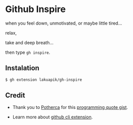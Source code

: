 # Github Inspire

when you feel down, unmotivated, or maybe little tired...

relax,

take and deep breath... 

then type `gh inspire`.

## Instalation

```sh
$ gh extension lakuapik/gh-inspire
```

## Credit

* Thank you to [Potherca](https://gist.github.com/Potherca) for this [programming quote gist](https://gist.github.com/Potherca/5cd28e2a812e5c65c9f7320e0726da18/59ceb3683d6c8898e22ad72208159f8031fe6ba5).

* Learn more about [github cli extension](https://docs.github.com/en/github-cli/github-cli/creating-github-cli-extensions).